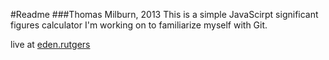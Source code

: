 #Readme
###Thomas Milburn, 2013
This is a simple JavaScirpt significant figures calculator I'm working on to familiarize myself with Git.


live at [eden.rutgers](http://eden.rutgers.edu/~tjm275/sigfig)
